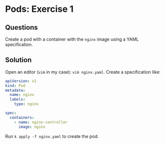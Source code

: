 # Pods: Exercise 1

## Questions
Create a pod with a container with the `nginx` image using a YAML specification.

## Solution
Open an editor (`vim` in my case): `vim nginx.yaml`.
Create a specification like:

```yaml
apiVersion: v1
kind: Pod
metadata:
  name: nginx
  labels:
    type: nginx

spec:
  containers:
    - name: nginx-controller
      image: nginx
```

Run `k apply -f nginx.yaml` to create the pod.